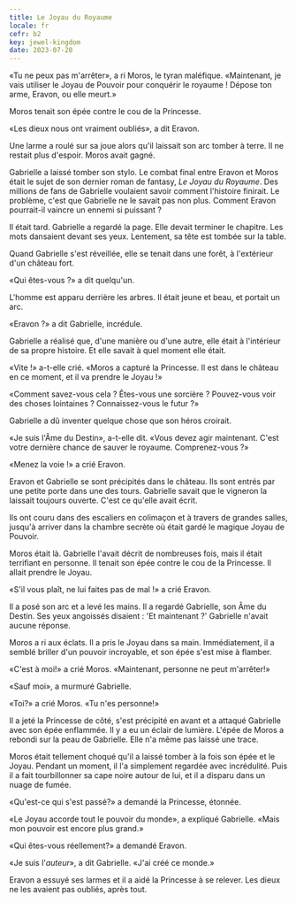 ```yaml
---
title: Le Joyau du Royaume
locale: fr
cefr: b2
key: jewel-kingdom
date: 2023-07-20
---
```


«Tu ne peux pas m'arrêter», a ri Moros, le tyran maléfique. «Maintenant, je vais utiliser le Joyau de Pouvoir pour conquérir le royaume ! Dépose ton arme, Eravon, ou elle meurt.»

Moros tenait son épée contre le cou de la Princesse.

«Les dieux nous ont vraiment oubliés», a dit Eravon.

Une larme a roulé sur sa joue alors qu'il laissait son arc tomber à terre. Il ne restait plus d'espoir. Moros avait gagné.

Gabrielle a laissé tomber son stylo. Le combat final entre Eravon et Moros était le sujet de son dernier roman de fantasy, *Le Joyau du Royaume*. Des millions de fans de Gabrielle voulaient savoir comment l'histoire finirait. Le problème, c'est que Gabrielle ne le savait pas non plus. Comment Eravon pourrait-il vaincre un ennemi si puissant ?

Il était tard. Gabrielle a regardé la page. Elle devait terminer le chapitre. Les mots dansaient devant ses yeux. Lentement, sa tête est tombée sur la table.

Quand Gabrielle s'est réveillée, elle se tenait dans une forêt, à l'extérieur d'un château fort.

«Qui êtes-vous ?» a dit quelqu'un.

L'homme est apparu derrière les arbres. Il était jeune et beau, et portait un arc.

«Eravon ?» a dit Gabrielle, incrédule.

Gabrielle a réalisé que, d'une manière ou d'une autre, elle était à l'intérieur de sa propre histoire. Et elle savait à quel moment elle était.

«Vite !» a-t-elle crié. «Moros a capturé la Princesse. Il est dans le château en ce moment, et il va prendre le Joyau !»

«Comment savez-vous cela ? Êtes-vous une sorcière ? Pouvez-vous voir des choses lointaines ? Connaissez-vous le futur ?»

Gabrielle a dû inventer quelque chose que son héros croirait.

«Je suis l'Âme du Destin», a-t-elle dit. «Vous devez agir maintenant. C'est votre dernière chance de sauver le royaume. Comprenez-vous ?»

«Menez la voie !» a crié Eravon.

Eravon et Gabrielle se sont précipités dans le château. Ils sont entrés par une petite porte dans une des tours. Gabrielle savait que le vigneron la laissait toujours ouverte. C'est ce qu'elle avait écrit.

Ils ont couru dans des escaliers en colimaçon et à travers de grandes salles, jusqu'à arriver dans la chambre secrète où était gardé le magique Joyau de Pouvoir.

Moros était là. Gabrielle l'avait décrit de nombreuses fois, mais il était terrifiant en personne. Il tenait son épée contre le cou de la Princesse. Il allait prendre le Joyau.

«S'il vous plaît, ne lui faites pas de mal !» a crié Eravon.

Il a posé son arc et a levé les mains. Il a regardé Gabrielle, son Âme du Destin. Ses yeux angoissés disaient : 'Et maintenant ?' Gabrielle n'avait aucune réponse.

Moros a ri aux éclats. Il a pris le Joyau dans sa main. Immédiatement, il a semblé briller d'un pouvoir incroyable, et son épée s'est mise à flamber.

«C'est à moi!» a crié Moros. «Maintenant, personne ne peut m'arrêter!»

«Sauf moi», a murmuré Gabrielle.

«Toi?» a crié Moros. «Tu n'es personne!»

Il a jeté la Princesse de côté, s'est précipité en avant et a attaqué Gabrielle avec son épée enflammée. Il y a eu un éclair de lumière. L'épée de Moros a rebondi sur la peau de Gabrielle. Elle n'a même pas laissé une trace.

Moros était tellement choqué qu'il a laissé tomber à la fois son épée et le Joyau. Pendant un moment, il l'a simplement regardée avec incrédulité. Puis il a fait tourbillonner sa cape noire autour de lui, et il a disparu dans un nuage de fumée.

«Qu'est-ce qui s'est passé?» a demandé la Princesse, étonnée.

«Le Joyau accorde tout le pouvoir du monde», a expliqué Gabrielle. «Mais mon pouvoir est encore plus grand.»

«Qui êtes-vous réellement?» a demandé Eravon.

«Je suis l'*auteur*», a dit Gabrielle. «J'ai créé ce monde.»

Eravon a essuyé ses larmes et il a aidé la Princesse à se relever. Les dieux ne les avaient pas oubliés, après tout.